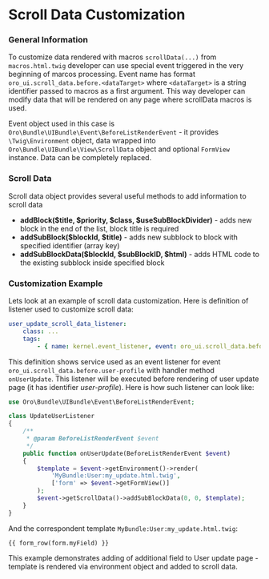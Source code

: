 Scroll Data Customization
=========================

### General Information

To customize data rendered with macros `scrollData(...)` from `macros.html.twig` developer can use special event
triggered in the very beginning of marcos processing. Event name has format `oro_ui.scroll_data.before.<dataTarget>`
where `<dataTarget>` is a string identifier passed to macros as a first argument. This way developer can modify
data that will be rendered on any page where scrollData macros is used.

Event object used in this case is `Oro\Bundle\UIBundle\Event\BeforeListRenderEvent` - it provides `\Twig\Environment`
object, data wrapped into `Oro\Bundle\UIBundle\View\ScrollData` object and optional `FormView` instance. Data can be 
completely replaced.


### Scroll Data

Scroll data object provides several useful methods to add information to scroll data

- **addBlock($title, $priority, $class, $useSubBlockDivider)** - adds new block in the end of the list, 
block title is required 
- **addSubBlock($blockId, $title)** - adds new subblock to block with specified identifier (array key) 
- **addSubBlockData($blockId, $subBlockID, $html)** - adds HTML code to the existing subblock inside specified block 


### Customization Example

Lets look at an example of scroll data customization. Here is definition of listener used to customize scroll data:

```yml
user_update_scroll_data_listener:
    class: ...
    tags:
        - { name: kernel.event_listener, event: oro_ui.scroll_data.before.user-profile, method: onUserUpdate }
```

This definition shows service used as an event listener for event `oro_ui.scroll_data.before.user-profile` with handler
method `onUserUpdate`. This listener will be executed before rendering of user update page 
(it has identifier _user-profile_). Here is how such listener can look like:

```php
use Oro\Bundle\UIBundle\Event\BeforeListRenderEvent;

class UpdateUserListener
{
    /**
     * @param BeforeListRenderEvent $event
     */
    public function onUserUpdate(BeforeListRenderEvent $event)
    {
        $template = $event->getEnvironment()->render(
            'MyBundle:User:my_update.html.twig',
            ['form' => $event->getFormView()]
        );
        $event->getScrollData()->addSubBlockData(0, 0, $template);
    }
}

```

And the correspondent template `MyBundle:User:my_update.html.twig`:

```
{{ form_row(form.myField) }}
```

This example demonstrates adding of additional field to User update page - template is rendered via environment object
and added to scroll data.
